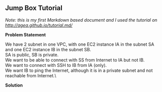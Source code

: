 Jump Box Tutorial
-----------------

*Note: this is my first Markdown based document and I used the tutorial on <http://agea.github.io/tutorial.md/>*

**Problem Statement**

We have 2 subnet in one VPC, with one EC2 instance IA in the subnet SA and one EC2 instance IB in the subnet SB.\
SA is public, SB is private.\
We want to be able to connect with SS from Internet to IA but not IB.\
We want to connect with SSH to IB from IA (only).\
We want IB to ping the Internet, although it is in a private subnet and not reachable from Internet.\

**Solution**

